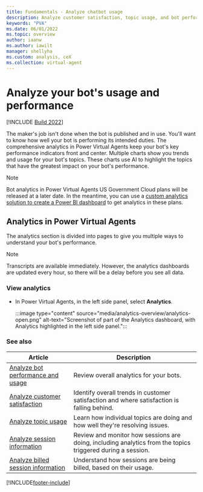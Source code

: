 ```yaml
---
title: Fundamentals - Analyze chatbot usage
description: Analyze customer satisfaction, topic usage, and bot performance in Power Virtual Agents.
keywords: "PVA"
ms.date: 06/01/2022
ms.topic: overview
author: iaanw
ms.author: iawilt
manager: shellyha
ms.custom: analysis, ceX
ms.collection: virtual-agent
---
```


# Analyze your bot's usage and performance

[!INCLUDE [Build 2022](includes/build-22-disclaimer.md)]

The maker's job isn't done when the bot is published and in use. You'll want to know how well your bot is performing its intended duties. The comprehensive analytics in Power Virtual Agents keep your bot's key performance indicators front and center. Multiple charts show you trends and usage for your bot's topics. These charts use AI to highlight the topics that have the greatest impact on your bot's performance.

> [!NOTE]
> Bot analytics in Power Virtual Agents US Government Cloud plans will be released at a later date. In the meantime, you can use a [custom analytics solution to create a Power BI dashboard](https://powervirtualagents.microsoft.com/blog/custom-analytics-solution-for-power-virtual-agents/) to get analytics in these plans.

## Analytics in Power Virtual Agents

The analytics section is divided into pages to give you multiple ways to understand your bot's performance.

> [!NOTE]
> Transcripts are available immediately. However, the analytics dashboards are updated every hour, so there will be a delay before you see all data.

### View analytics

- In Power Virtual Agents, in the left side panel, select **Analytics**.

    :::image type="content" source="media/analytics-overview/analytics-open.png" alt-text="Screenshot of part of the Analytics dashboard, with Analytics highlighted in the left side panel.":::

### See also

| Article | Description |
| --- | --- |
| [Analyze bot performance and usage](analytics-summary.md) | Review overall analytics for your bots. |
| [Analyze customer satisfaction](analytics-csat.md) | Identify overall trends in customer satisfaction and where satisfaction is falling behind. |
| [Analyze topic usage](analytics-topic-details.md) | Learn how individual topics are doing and how well they're resolving issues. |
| [Analyze session information](analytics-sessions.md) | Review and monitor how sessions are doing, including analytics from the topics triggered during a session. |
| [Analyze billed session information](analytics-billed-sessions.md) | Understand how sessions are being billed, based on their usage. |

[!INCLUDE[footer-include](includes/footer-banner.md)]
